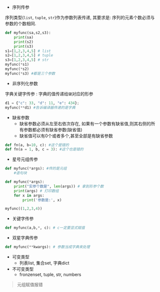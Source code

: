 * 序列传参
  
序列类型(`list`, `tuple`, `str`)作为参数列表传递, 其要求是: 序列的元素个数必须与参数的个数相同.

```python
def myfunc(sa,s2,s3):
    print(sa)
    print(s2)
    print(s3)
s1=[1,2,3,4,5] # list
s2=[1,2,3,4,5] # tuple
s3=[1,2,3,4,5] # str
myfunc(*s1)
myfunc(*s2)
myfunc(*s3) #都是三个参数
```

* 非序列化参数

字典关键字传参 : 字典的值传递给`键`对应的形参

```python
d1 = {"c": 33, "d": 11, "e": 434};
myfunc(**d1) #告诉编译器传递的是字典
```

* 缺省参数
    * 缺省参数必须从左至右依次存在, 如果有一个参数有缺省值,则其右侧的所有参数都必须有缺省参数(缺省值)
    * 缺省值可以有0个或者多个,甚至全部是有缺省参数

```python
def fn(a, b=10, c): #这个是错的
def fn(a = 1, b, c = 3): #这个也是错的 
```

* 星号元组传参

```python
def myfunc(*args): #传的是元组
    #语句块

def myfunc(*args): 
    print("实参个数是", len(args)) # 拿到形参个数
    print(args) # 打印数组
    for x in args:
        print('参数是:', x)

myfunc((1,2,3,4))
```

* 关键字传参

```py
def myfunc(a,b,*, c): # c一定要显式赋值

```

* 双星字典传参

```py
def myfunc(**kwargs): # 参数当成字典来处理
```

* 可变类型
  * 列表list, 集合set, 字典dict
* 不可变类型
  * fronzenset, tuple, str, numbers 

> 元组赋值报错


